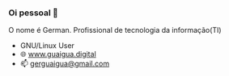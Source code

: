 ### Oi pessoal 👋

O nome é German. Profissional de tecnologia da informação(TI)

- GNU/Linux User
- 🌐 www.guaigua.digital
- 📫 gerguaigua@gmail.com

